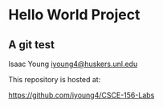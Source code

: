 
# Hello World Project
## A git test

Isaac Young
iyoung4@huskers.unl.edu

This repository is hosted at:

https://github.com/iyoung4/CSCE-156-Labs


